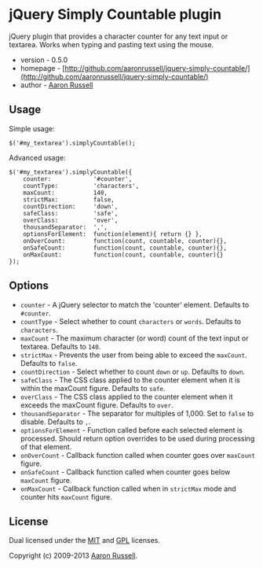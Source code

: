 # jQuery Simply Countable plugin

jQuery plugin that provides a character counter for any text input or textarea. Works when typing and pasting text using the mouse.

* version - 0.5.0
* homepage - [http://github.com/aaronrussell/jquery-simply-countable/](http://github.com/aaronrussell/jquery-simply-countable/)
* author - [Aaron Russell](http://www.aaronrussell.co.uk)

## Usage

Simple usage:

    $('#my_textarea').simplyCountable();

Advanced usage:

    $('#my_textarea').simplyCountable({
        counter:            '#counter',
        countType:          'characters',
        maxCount:           140,
        strictMax:          false,
        countDirection:     'down',
        safeClass:          'safe',
        overClass:          'over',
        thousandSeparator:  ',',
        optionsForElement:  function(element){ return {} },
        onOverCount:        function(count, countable, counter){},
        onSafeCount:        function(count, countable, counter){},
        onMaxCount:         function(count, countable, counter){}
    });

## Options

* `counter` - A jQuery selector to match the 'counter' element. Defaults to `#counter`.
* `countType` - Select whether to count `characters` or `words`. Defaults to `characters`.
* `maxCount` - The maximum character (or word) count of the text input or textarea. Defaults to `140`.
* `strictMax` - Prevents the user from being able to exceed the `maxCount`. Defaults to `false`.
* `countDirection` - Select whether to count `down` or `up`. Defaults to `down`.
* `safeClass` - The CSS class applied to the counter element when it is within the maxCount figure. Defaults to `safe`.
* `overClass` - The CSS class applied to the counter element when it exceeds the maxCount figure. Defaults to `over`.
* `thousandSeparator` - The separator for multiples of 1,000. Set to `false` to disable. Defaults to `,`.
* `optionsForElement` - Function called before each selected element is processed. Should return option overrides to be used during processing of that element.
* `onOverCount` - Callback function called when counter goes over `maxCount` figure.
* `onSafeCount` - Callback function called when counter goes below `maxCount` figure.
* `onMaxCount` - Callback function called when in `strictMax` mode and counter hits `maxCount` figure.

## License

Dual licensed under the [MIT](http://www.opensource.org/licenses/mit-license.php) and [GPL](http://www.opensource.org/licenses/gpl-license.php) licenses.

Copyright (c) 2009-2013 [Aaron Russell](http://www.aaronrussell.co.uk).